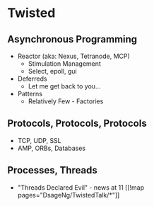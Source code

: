 

# Twisted


## Asynchronous Programming

* Reactor (aka: Nexus, Tetranode, MCP) 
   * Stimulation Management 
   * Select, epoll, gui 
* Deferreds 
   * Let me get back to you... 
* Patterns 
   * Relatively Few - Factories 

## Protocols, Protocols, Protocols

* TCP, UDP, SSL 
* AMP, ORBs, Databases 

## Processes, Threads

* "Threads Declared Evil" - news at 11 
[[!map pages="DsageNg/TwistedTalk/*"]] 
